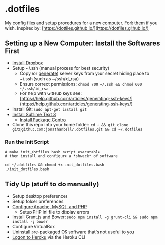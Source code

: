 # .dotfiles

My config files and setup procedures for a new computer. Fork them if you wish. Inspired by: [https://dotfiles.github.io/](https://dotfiles.github.io/)

## Setting up a New Computer: Install the Softwares First

- [Install Dropbox](https://www.linuxbabe.com/cloud-storage/install-dropbox-ubuntu-16-04)
- Setup ~/.ssh (manual process for best security)
    - Copy (or [generate](https://help.github.com/articles/generating-ssh-keys/)) server keys from your secret hiding place to ~/.ssh (such as ~/ssh/id_rsa)
    - Ensure correct permissions: ```chmod 700 ~/.ssh && chmod 600 ~/.ssh/id_rsa```
    - For help with GitHub keys see: [https://help.github.com/articles/generating-ssh-keys/](https://help.github.com/articles/generating-ssh-keys/)
- Install Git: ```sudo apt-get install git```
- [Install Sublime Text 3](https://www.google.ca/search?q=install+sublime+text+3+ubuntu)
    - [Install Package Control](https://packagecontrol.io/installation)
- Clone this repo into your home folder: ```cd ~ && git clone git@github.com:jonathanbell/.dotfiles.git && cd ~/.dotfiles```

### Run the Init Script

```
# make init_dotfiles.bash script executable
# then install and configure a *shwack* of software

cd ~/.dotfiles && chmod +x init_dotfiles.bash 
./init_dotfiles.bash
```

## Tidy Up (stuff to do manually)
- Setup desktop preferences 
- Setup folder preferences
- [Configure Apache, MySQL, and PHP](https://www.digitalocean.com/community/tutorials/how-to-install-linux-apache-mysql-php-lamp-stack-on-ubuntu-16-04)
    - Setup PHP ini file to display errors
- Install Grunt.js and Bower: ```sudo npm install -g grunt-cli && sudo npm install -g bower```
- Configure VirtualBox
- Uninstall pre-packaged OS software that's not useful to you 
- [Logon to Heroku](https://devcenter.heroku.com/articles/heroku-command-line#getting-started) via the Heroku CLI
